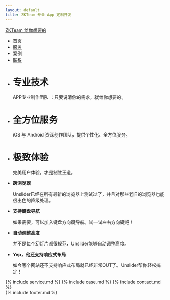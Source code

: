 ```yaml
---
layout: default
title: ZKTeam 专业 App 定制开发
---
```

<head>
    <meta http-equiv="content-type" content="text/html; charset=utf-8" />
    <meta name="viewport" content="width=device-width, initial-scale=1.0" />
    <title>{{ page.title }}</title>
	<link rel="fluid-icon" href="/fluidicon.png" />
    <link rel="apple-touch-icon" sizes="57x57" href="/images/apple-touch-icon-114.png" />
    <link rel="apple-touch-icon" sizes="114x114" href="/images/apple-touch-icon-114.png" />
    <link rel="apple-touch-icon" sizes="72x72" href="/images/apple-touch-icon-144.png" />
    <link rel="apple-touch-icon" sizes="144x144" href="/images/apple-touch-icon-144.png" />
    <link rel="icon" type="image/x-icon" href="/images/favicon.ico" />
    <link rel="stylesheet" href="//cdn.bootcss.com/bootstrap/3.3.5/css/bootstrap.min.css">
    <link rel="stylesheet" href="/css/main.css" />
    <link rel="stylesheet" href="/css/index.css" />
    <script src="//cdn.bootcss.com/jquery/1.11.3/jquery.min.js"></script>
    <script src="//cdn.bootcss.com/bootstrap/3.3.5/js/bootstrap.min.js"></script>
    <script src="//unslider.com/unslider.js"></script>
    <script type="text/javascript">
    	$(function() {
		    $('.banner').unslider({
				speed: 500,               //  The speed to animate each slide (in milliseconds)
				delay: 3000,              //  The delay between slide animations (in milliseconds)
				complete: function() {},  //  A function that gets called after every slide animation
				keys: true,               //  Enable keyboard (left, right) arrow shortcuts
				dots: true,               //  Display dot navigation
				fluid: true              //  Support responsive design. May break non-responsive designs
			});
			// $("#header").headroom();
		});
    </script>
</head>
<body>
	<!-- 导航 -->    
	<nav class="navbar navbar-default navbar-fixed-top nav">
		<div class="container-fluid">
			<div class="navbar-header">
				<a class="navbar-brand" href="#">ZKTeam 给你想要的</a>
			</div>
			<div class="collapse navbar-collapse">
				<ul class="nav navbar-nav navbar-right">
					<li><a href="#banner">首页</a></li>
					<li><a href="#service">服务</a></li>
					<li><a href="#case">案例</a></li>
					<li><a href="#contact">联系</a></li>
				</ul>
			</div>
		</div>
	</nav>
	<!-- 轮播 -->
	<div id="banner" class="banner">
		<ul>
			<li style="background-image: url('http://www.bootcss.com/p/unslider/img/sunset.jpg');">
				<div class="inner">
					<h1>专业技术</h1>
					<p>APP专业制作团队 ：只要说清你的需求，就给你想要的。</p>
				</div>
			</li>
			<li style="background-image: url('http://www.bootcss.com/p/unslider/img/wood.jpg');">
				<div class="inner">
					<h1>全方位服务</h1>
					<p>iOS 与 Android 资深创作团队，提供个性化、全方位服务。</p>
				</div>
			</li>
			<li style="background-image: url('http://www.bootcss.com/p/unslider/img/subway.jpg');">
				<div class="inner">
					<h1>极致体验</h1>
					<p>完美用户体验，才是制胜王道。</p>
				</div>
			</li>
		</ul>
	</div>
	<div class="">
		<div class="service">
				<ul class="wrap">
					<li class="browser">
						<b>跨浏览器</b>
						<p>Unslider已经在所有最新的浏览器上测试过了，并且对那些老旧的浏览器也能很出色的降级处理。</p>
					</li>
					<li class="keyboard">
						<b>支持键盘导航</b>
						<p>如果需要，可以加入键盘方向键导航。试一试左右方向键吧！</p>
					</li>
					<li class="height">
						<b>自动调整高度</b>
						<p>并不是每个幻灯片都很规范，Unslider能够自动调整高度。</p>
					</li>
					<li class="responsive">
						<b>Yep，他还支持响应式布局</b>
						<p>如今哪个网站还不支持响应式布局就已经非常OUT了。Unslider帮你轻松搞定！</p>
					</li>
				</ul>
			</div>
		{% include service.md %}
		{% include case.md %}
		{% include contact.md %}
	</div>
	{% include footer.md %}
</body>